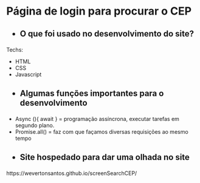 <h1> Página de login para procurar o CEP </h1>

<h2> <ul><li>O que foi usado no desenvolvimento do site?</li></ul> </h2>

<p>Techs:</p>

<ul>
  <li>HTML</li>
  <li>CSS</li>
  <li>Javascript</li>
</ul>

<h2> <ul><li> Algumas funções importantes para o desenvolvimento </ul></li> </h2>

<ul>
  <li>Async (){ await } = programação assíncrona, executar tarefas em segundo plano.</li>
  <li>Promise.all() = faz com que façamos diversas requisições ao mesmo tempo</li>
</ul>

<h2><ul><li>Site hospedado para dar uma olhada no site</li></ul></h2>
https://wevertonsantos.github.io/screenSearchCEP/
